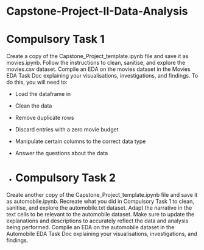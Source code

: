 # Capstone-Project-II-Data-Analysis
# Compulsory Task 1
Create a copy of the Capstone_Project_template.ipynb file and save it as
movies.ipynb.
Follow the instructions to clean, sanitise, and explore the movies.csv dataset.
Compile an EDA on the movies dataset in the Movies EDA Task Doc explaining
your visualisations, investigations, and findings.
To do this, you will need to:
- Load the dataframe in
- Clean the data
- Remove duplicate rows
- Discard entries with a zero movie budget
- Manipulate certain columns to the correct data type
- Answer the questions about the data

- # Compulsory Task 2
Create another copy of the Capstone_Project_template.ipynb file and save it as
automobile.ipynb.
Recreate what you did in Compulsory Task 1 to clean, sanitise, and explore the
automobile.txt dataset.
Adapt the narrative in the text cells to be relevant to the automobile dataset. Make
sure to update the explanations and descriptions to accurately reflect the data and
analysis being performed.
Compile an EDA on the automobile dataset in the Automobile EDA Task Doc
explaining your visualisations, investigations, and findings.
